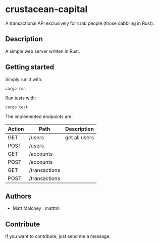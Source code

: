 # crustacean-capital

A transactional API exclusively for crab people (those dabbling in Rust).

## Description

A simple web server written in Rust.

## Getting started

Simply run it with:
```
cargo run
```
Run tests with:
```
cargo test
```
The implemented endpoints are:

| Action | Path | Description |
|---|---|---|
| GET | /users | get all users |
| POST | /users | |
| GET | /accounts | |
| POST | /accounts | |
| GET | /transactions | |
| POST | /transactions | |

## Authors

-   Matt Maloney : matttm

## Contribute

If you want to contribute, just send me a message.
